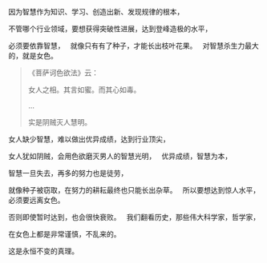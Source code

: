 因为智慧作为知识、学习、创造出新、发现规律的根本，

不管哪个行业领域，要想获得突破性进展，达到登峰造极的水平，

必须要依靠智慧，
&nbsp;
就像只有有了种子，才能长出枝叶花果。
&nbsp;
对智慧杀生力最大的，就是女色。

> 《菩萨诃色欲法》云：
> 
>  女人之相。其言如蜜。而其心如毒。
> 
> ...
> 
> 实是阴贼灭人慧明。

女人缺少智慧，难以做出优异成绩，达到行业顶尖，

女人犹如阴贼，会用色欲磨灭男人的智慧光明，
&nbsp;
优异成绩，智慧为本，

智慧一旦失去，再多的努力也是徒劳，

就像种子被窃取，在努力的耕耘最终也只能长出杂草。
&nbsp;
所以要想达到惊人水平，必须要远离女色。

否则即使暂时达到，也会很快衰败。
&nbsp;
我们翻看历史，那些伟大科学家，哲学家，

在女色上都是非常谨慎，不乱来的。

这是永恒不变的真理。
